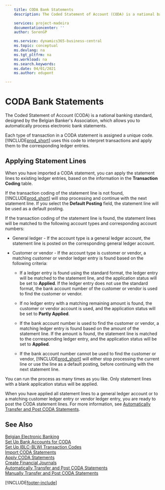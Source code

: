 ```yaml
---
    title: CODA Bank Statements
    description: The Coded Statement of Account (CODA) is a national banking standard, designed by the Belgian Banker's Association, which allows you to automatically process electronic bank statements.

    services: project-madeira 
    documentationcenter: ''
    author: SorenGP

    ms.service: dynamics365-business-central
    ms.topic: conceptual
    ms.devlang: na
    ms.tgt_pltfrm: na
    ms.workload: na
    ms.search.keywords:
    ms.date: 04/01/2021
    ms.author: edupont

---
```

# CODA Bank Statements
The Coded Statement of Account (CODA) is a national banking standard, designed by the Belgian Banker's Association, which allows you to automatically process electronic bank statements.  

Each type of transaction in a CODA statement is assigned a unique code. [!INCLUDE[prod_short](../../includes/prod_short.md)] uses this code to interpret transactions and apply them to the corresponding ledger entries.  

## Applying Statement Lines  
When you have imported a CODA statement, you can apply the statement lines to existing ledger entries, based on the information in the **Transaction Coding** table.  

If the transaction coding of the statement line is not found, [!INCLUDE[prod_short](../../includes/prod_short.md)] will stop processing and continue with the next statement line. If you select the **Default Posting** field, the statement line will be used as a default posting.  

If the transaction coding of the statement line is found, the statement lines will be matched to the following account types and corresponding account numbers:  

- General ledger - If the account type is a general ledger account, the statement line is posted on the corresponding general ledger account.  

- Customer or vendor - If the account type is customer or vendor, a matching customer or vendor ledger entry is found based on the following criteria:  

    - If a ledger entry is found using the standard format, the ledger entry will be matched to the statement line, and the application status will be set to **Applied**. If the ledger entry does not use the standard format, the bank account number of the customer or vendor is used to find the customer or vendor.  

    - If no ledger entry with a matching remaining amount is found, the customer or vendor account is used, and the application status will be set to **Partly Applied**.  

    - If the bank account number is used to find the customer or vendor, a matching ledger entry is found based on the amount of the statement line. If the amount is found, the statement line is matched to the corresponding ledger entry, and the application status will be set to **Applied**.  

    - If the bank account number cannot be used to find the customer or vendor, [!INCLUDE[prod_short](../../includes/prod_short.md)] will either stop processing the current line or use the line as a default posting, before continuing with the next statement line.  

You can run the process as many times as you like. Only statement lines with a blank application status will be applied.  

When you have applied all statement lines to a general ledger account or to a matching customer ledger entry or vendor ledger entry, you are ready to post the CODA statement lines. For more information, see [Automatically Transfer and Post CODA Statements](how-to-manually-transfer-and-post-coda-statements.md).  

## See Also  
 [Belgian Electronic Banking](belgian-electronic-banking.md)   
 [Set Up Bank Accounts for CODA](how-to-set-up-bank-accounts-for-coda.md)   
 [Set Up IBLC-BLWI Transaction Codes](how-to-set-up-iblc-blwi-transaction-codes.md)   
 [Import CODA Statements](how-to-import-coda-statements.md)   
 [Apply CODA Statements](how-to-apply-coda-statements.md)   
 [Create Financial Journals](how-to-create-financial-journals.md)   
 [Automatically Transfer and Post CODA Statements](how-to-automatically-transfer-and-post-coda-statements.md)   
 [Manually Transfer and Post CODA Statements](how-to-manually-transfer-and-post-coda-statements.md)


[!INCLUDE[footer-include](../../includes/footer-banner.md)]